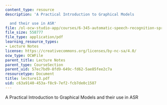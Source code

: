 ```yaml
---
content_type: resource
description: 'A Practical Introduction to Graphical Models

  and their use in ASR'
file: /ol-ocw-studio-app/courses/6-345-automatic-speech-recognition-spring-2003/c63a9140453af8c97ef2fcb7de0c1587_lecture13.pdf
file_size: 558777
file_type: application/pdf
learning_resource_types:
- Lecture Notes
license: https://creativecommons.org/licenses/by-nc-sa/4.0/
ocw_type: OCWFile
parent_title: Lecture Notes
parent_type: CourseSection
parent_uid: 57ec7bd9-8fd9-649c-fd62-5ae85fee2c7a
resourcetype: Document
title: lecture13.pdf
uid: c63a9140-453a-f8c9-7ef2-fcb7de0c1587
---
```

A Practical Introduction to Graphical Models
and their use in ASR
